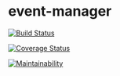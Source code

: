 # event-manager

[![Build Status](https://travis-ci.org/Spectrumsun/eventmanager.svg?branch=develop)](https://travis-ci.org/Spectrumsun/eventmanager)

[![Coverage Status](https://coveralls.io/repos/github/Spectrumsun/eventmanager/badge.svg?branch=develop)](https://coveralls.io/github/Spectrumsun/eventmanager?branch=develop)



[![Maintainability](https://api.codeclimate.com/v1/badges/f12b2146b1c46953b97a/maintainability)](https://codeclimate.com/github/Spectrumsun/eventmanager/maintainability)

